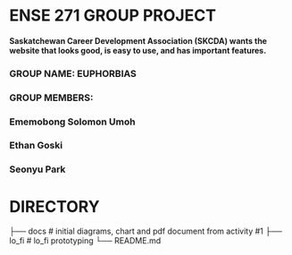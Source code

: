 # ENSE 271 GROUP PROJECT
#### Saskatchewan Career Development Association (SKCDA) wants the website that looks good, is easy to use, and has important features.








### GROUP NAME: EUPHORBIAS
### GROUP MEMBERS:
### Ememobong Solomon Umoh
### Ethan Goski
### Seonyu Park


# DIRECTORY

├── docs                    # initial diagrams, chart and pdf document from activity #1
├── lo_fi                   # lo_fi prototyping
└── README.md
